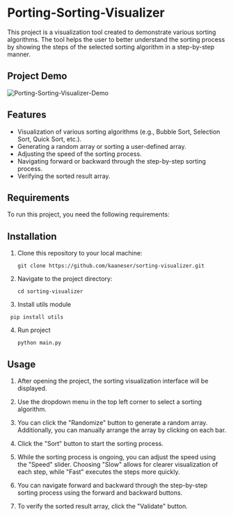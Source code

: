 # Porting-Sorting-Visualizer

This project is a visualization tool created to demonstrate various sorting algorithms. The tool helps the user to better understand the sorting process by showing the steps of the selected sorting algorithm in a step-by-step manner.

## Project Demo 
![Porting-Sorting-Visualizer-Demo](https://cdn.discordapp.com/attachments/793214764523585536/1111581867385294848/ezgif-3-970132aadc.gif)


## Features

- Visualization of various sorting algorithms (e.g., Bubble Sort, Selection Sort, Quick Sort, etc.).
- Generating a random array or sorting a user-defined array.
- Adjusting the speed of the sorting process.
- Navigating forward or backward through the step-by-step sorting process.
- Verifying the sorted result array.

## Requirements

To run this project, you need the following requirements:

## Installation

1. Clone this repository to your local machine:

   ```
   git clone https://github.com/kaaneser/sorting-visualizer.git
   ```

2. Navigate to the project directory:

   ```
   cd sorting-visualizer
   ```

3. Install utils module 
  ```
   pip install utils
   ```
4. Run project
     ```
     python main.py
   ```
## Usage

1. After opening the project, the sorting visualization interface will be displayed.

2. Use the dropdown menu in the top left corner to select a sorting algorithm.

3. You can click the "Randomize" button to generate a random array. Additionally, you can manually arrange the array by clicking on each bar.

4. Click the "Sort" button to start the sorting process.

5. While the sorting process is ongoing, you can adjust the speed using the "Speed" slider. Choosing "Slow" allows for clearer visualization of each step, while "Fast" executes the steps more quickly.

6. You can navigate forward and backward through the step-by-step sorting process using the forward and backward buttons.

7. To verify the sorted result array, click the "Validate" button.
